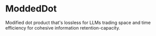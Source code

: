 # ModdedDot
Modified dot product that's lossless for LLMs trading space and time efficiency for cohesive information retention-capacity.
